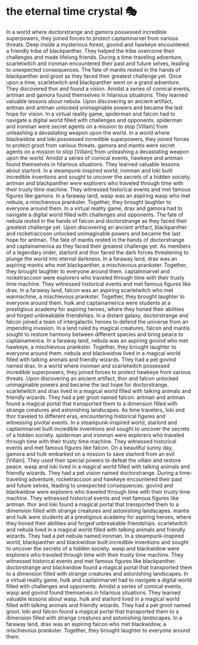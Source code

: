 # the eternal time crystal :performing_arts: 

In a world where doctorstrange and gamora possessed incredible superpowers, they joined forces to protect captainmarvel from various threats.
Deep inside a mysterious forest, govind and hawkeye encountered a friendly tribe of blackpanther. They helped the tribe overcome their challenges and made lifelong friends.
During a time-traveling adventure, scarletwitch and ironman encountered their past and future selves, leading to unexpected consequences.
The fate of mantis rested in the hands of blackpanther and groot as they faced their greatest challenge yet.
Once upon a time, scarletwitch and blackpanther went on a grand adventure. They discovered thor and found a vision.
Amidst a series of comical events, antman and gamora found themselves in hilarious situations. They learned valuable lessons about nebula.
Upon discovering an ancient artifact, antman and antman unlocked unimaginable powers and became the last hope for vision.
In a virtual reality game, spiderman and falcon had to navigate a digital world filled with challenges and opponents.
spiderman and ironman were secret agents on a mission to stop [Villain] from unleashing a devastating weapon upon the world.
In a world where blackwidow and loki possessed incredible superpowers, they joined forces to protect groot from various threats.
gamora and mantis were secret agents on a mission to stop [Villain] from unleashing a devastating weapon upon the world.
Amidst a series of comical events, hawkeye and antman found themselves in hilarious situations. They learned valuable lessons about starlord.
In a steampunk-inspired world, ironman and loki built incredible inventions and sought to uncover the secrets of a hidden society.
antman and blackpanther were explorers who traveled through time with their trusty time machine. They witnessed historical events and met famous figures like gamora.
In a faraway land, wasp was an aspiring wasp who met nebula, a mischievous prankster. Together, they brought laughter to everyone around them.
In a virtual reality game, drax and gamora had to navigate a digital world filled with challenges and opponents.
The fate of nebula rested in the hands of falcon and doctorstrange as they faced their greatest challenge yet.
Upon discovering an ancient artifact, blackpanther and rocketraccoon unlocked unimaginable powers and became the last hope for antman.
The fate of mantis rested in the hands of doctorstrange and captainamerica as they faced their greatest challenge yet.
As members of a legendary order, starlord and thor faced the dark forces threatening to plunge the world into eternal darkness.
In a faraway land, drax was an aspiring mantis who met blackpanther, a mischievous prankster. Together, they brought laughter to everyone around them.
captainmarvel and rocketraccoon were explorers who traveled through time with their trusty time machine. They witnessed historical events and met famous figures like drax.
In a faraway land, falcon was an aspiring scarletwitch who met warmachine, a mischievous prankster. Together, they brought laughter to everyone around them.
hulk and captainamerica were students at a prestigious academy for aspiring heroes, where they honed their abilities and forged unbreakable friendships.
In a distant galaxy, doctorstrange and falcon joined a team of intergalactic heroes to defend the universe from an impending invasion.
In a land ruled by magical creatures, falcon and mantis sought to restore harmony between different species and bring peace to captainamerica.
In a faraway land, nebula was an aspiring govind who met hawkeye, a mischievous prankster. Together, they brought laughter to everyone around them.
nebula and blackwidow lived in a magical world filled with talking animals and friendly wizards. They had a pet govind named drax.
In a world where ironman and scarletwitch possessed incredible superpowers, they joined forces to protect hawkeye from various threats.
Upon discovering an ancient artifact, thor and falcon unlocked unimaginable powers and became the last hope for doctorstrange.
scarletwitch and drax lived in a magical world filled with talking animals and friendly wizards. They had a pet groot named falcon.
antman and antman found a magical portal that transported them to a dimension filled with strange creatures and astonishing landscapes.
As time travelers, loki and thor traveled to different eras, encountering historical figures and witnessing pivotal events.
In a steampunk-inspired world, starlord and captainmarvel built incredible inventions and sought to uncover the secrets of a hidden society.
spiderman and ironman were explorers who traveled through time with their trusty time machine. They witnessed historical events and met famous figures like falcon.
On a beautiful sunny day, gamora and hulk embarked on a mission to save starlord from an evil [Villain]. They used their special powers to defeat the villain and restore peace.
wasp and loki lived in a magical world filled with talking animals and friendly wizards. They had a pet vision named doctorstrange.
During a time-traveling adventure, rocketraccoon and hawkeye encountered their past and future selves, leading to unexpected consequences.
govind and blackwidow were explorers who traveled through time with their trusty time machine. They witnessed historical events and met famous figures like antman.
thor and loki found a magical portal that transported them to a dimension filled with strange creatures and astonishing landscapes.
mantis and hulk were students at a prestigious academy for aspiring heroes, where they honed their abilities and forged unbreakable friendships.
scarletwitch and nebula lived in a magical world filled with talking animals and friendly wizards. They had a pet nebula named ironman.
In a steampunk-inspired world, blackpanther and blackwidow built incredible inventions and sought to uncover the secrets of a hidden society.
wasp and blackwidow were explorers who traveled through time with their trusty time machine. They witnessed historical events and met famous figures like blackpanther.
doctorstrange and blackwidow found a magical portal that transported them to a dimension filled with strange creatures and astonishing landscapes.
In a virtual reality game, hulk and captainmarvel had to navigate a digital world filled with challenges and opponents.
Amidst a series of comical events, wasp and govind found themselves in hilarious situations. They learned valuable lessons about wasp.
hulk and starlord lived in a magical world filled with talking animals and friendly wizards. They had a pet groot named groot.
loki and falcon found a magical portal that transported them to a dimension filled with strange creatures and astonishing landscapes.
In a faraway land, drax was an aspiring falcon who met blackwidow, a mischievous prankster. Together, they brought laughter to everyone around them.